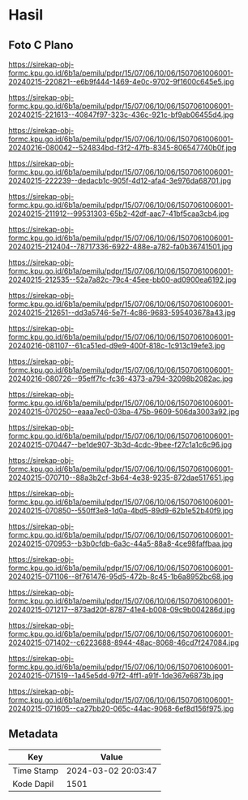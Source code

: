 # Hasil

## Foto C Plano

https://sirekap-obj-formc.kpu.go.id/6b1a/pemilu/pdpr/15/07/06/10/06/1507061006001-20240215-220821--e6b9f444-1469-4e0c-9702-9f1600c645e5.jpg

https://sirekap-obj-formc.kpu.go.id/6b1a/pemilu/pdpr/15/07/06/10/06/1507061006001-20240215-221613--40847f97-323c-436c-921c-bf9ab06455d4.jpg

https://sirekap-obj-formc.kpu.go.id/6b1a/pemilu/pdpr/15/07/06/10/06/1507061006001-20240216-080042--524834bd-f3f2-47fb-8345-806547740b0f.jpg

https://sirekap-obj-formc.kpu.go.id/6b1a/pemilu/pdpr/15/07/06/10/06/1507061006001-20240215-222239--dedacb1c-905f-4d12-afa4-3e976da68701.jpg

https://sirekap-obj-formc.kpu.go.id/6b1a/pemilu/pdpr/15/07/06/10/06/1507061006001-20240215-211912--99531303-65b2-42df-aac7-41bf5caa3cb4.jpg

https://sirekap-obj-formc.kpu.go.id/6b1a/pemilu/pdpr/15/07/06/10/06/1507061006001-20240215-212404--78717336-6922-488e-a782-fa0b36741501.jpg

https://sirekap-obj-formc.kpu.go.id/6b1a/pemilu/pdpr/15/07/06/10/06/1507061006001-20240215-212535--52a7a82c-79c4-45ee-bb00-ad0900ea6192.jpg

https://sirekap-obj-formc.kpu.go.id/6b1a/pemilu/pdpr/15/07/06/10/06/1507061006001-20240215-212651--dd3a5746-5e7f-4c86-9683-595403678a43.jpg

https://sirekap-obj-formc.kpu.go.id/6b1a/pemilu/pdpr/15/07/06/10/06/1507061006001-20240216-081107--61ca51ed-d9e9-400f-818c-1c913c19efe3.jpg

https://sirekap-obj-formc.kpu.go.id/6b1a/pemilu/pdpr/15/07/06/10/06/1507061006001-20240216-080726--95eff7fc-fc36-4373-a794-32098b2082ac.jpg

https://sirekap-obj-formc.kpu.go.id/6b1a/pemilu/pdpr/15/07/06/10/06/1507061006001-20240215-070250--eaaa7ec0-03ba-475b-9609-506da3003a92.jpg

https://sirekap-obj-formc.kpu.go.id/6b1a/pemilu/pdpr/15/07/06/10/06/1507061006001-20240215-070447--be1de907-3b3d-4cdc-9bee-f27c1a1c6c96.jpg

https://sirekap-obj-formc.kpu.go.id/6b1a/pemilu/pdpr/15/07/06/10/06/1507061006001-20240215-070710--88a3b2cf-3b64-4e38-9235-872dae517651.jpg

https://sirekap-obj-formc.kpu.go.id/6b1a/pemilu/pdpr/15/07/06/10/06/1507061006001-20240215-070850--550ff3e8-1d0a-4bd5-89d9-62b1e52b40f9.jpg

https://sirekap-obj-formc.kpu.go.id/6b1a/pemilu/pdpr/15/07/06/10/06/1507061006001-20240215-070953--b3b0cfdb-6a3c-44a5-88a8-4ce98faffbaa.jpg

https://sirekap-obj-formc.kpu.go.id/6b1a/pemilu/pdpr/15/07/06/10/06/1507061006001-20240215-071106--8f761476-95d5-472b-8c45-1b6a8952bc68.jpg

https://sirekap-obj-formc.kpu.go.id/6b1a/pemilu/pdpr/15/07/06/10/06/1507061006001-20240215-071217--873ad20f-8787-41e4-b008-09c9b004286d.jpg

https://sirekap-obj-formc.kpu.go.id/6b1a/pemilu/pdpr/15/07/06/10/06/1507061006001-20240215-071402--c6223688-8944-48ac-8068-46cd7f247084.jpg

https://sirekap-obj-formc.kpu.go.id/6b1a/pemilu/pdpr/15/07/06/10/06/1507061006001-20240215-071519--1a45e5dd-97f2-4ff1-a91f-1de367e6873b.jpg

https://sirekap-obj-formc.kpu.go.id/6b1a/pemilu/pdpr/15/07/06/10/06/1507061006001-20240215-071605--ca27bb20-065c-44ac-9068-6ef8d156f975.jpg


## Metadata

| Key        | Value               |
| ---------- | ------------------- |
| Time Stamp | 2024-03-02 20:03:47 |
| Kode Dapil | 1501                |



